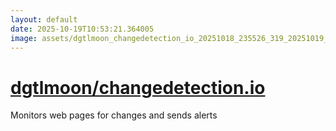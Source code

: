 ```yaml
---
layout: default
date: 2025-10-19T10:53:21.364005
image: assets/dgtlmoon_changedetection_io_20251018_235526_319_20251019_002233--20251019T022233772--cropped.png
---
```


# [dgtlmoon/changedetection.io](https://github.com/dgtlmoon/changedetection.io/)

Monitors web pages for changes and sends alerts
